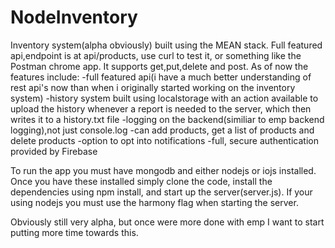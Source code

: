 # NodeInventory
Inventory system(alpha obviously) built using the MEAN stack. Full featured api,endpoint is 
at api/products, use curl to test it, or something like the Postman chrome app. It supports get,put,delete and post. As of now the features include:
-full featured api(i have a much better understanding of rest api's now than when i originally started working on the inventory system)
-history system built using localstorage with an action available to upload the history whenever a report is needed to the server, which then writes it to a history.txt file
-logging on the backend(similiar to emp backend logging),not just console.log
-can add products, get a list of products and delete products
-option to opt into notifications
-full, secure authentication provided by Firebase

To run the app you must have mongodb and either nodejs or iojs installed. Once you have these installed simply clone the code, install the dependencies using npm install, and start up the server(server.js). If your using nodejs you must use the harmony flag when starting the server.

Obviously still very alpha, but once were more done with emp I want to start putting more time towards this.
